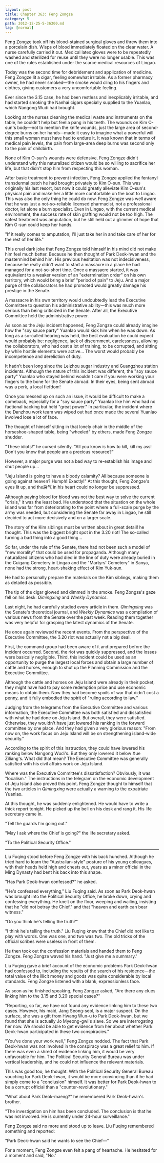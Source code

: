 ```yaml
---
layout: post
title: Chapter 363: Feng Zongze
category: 5
path: 2012-12-25-5-36300.md
tag: [normal]
---
```


Feng Zongze took off his blood-stained surgical gloves and threw them into a porcelain dish. Wisps of blood immediately floated on the clear water. A nurse carefully carried it out. Medical latex gloves were to be repeatedly washed and sterilized for reuse until they were no longer usable. This was one of the rules established under the scarce medical resources of Lingao.

Today was the second time for debridement and application of medicine. Feng Zongze lit a cigar, feeling somewhat irritable. As a former pharmacy owner, he had never smoked—the smoke would cling to his fingers and clothes, giving customers a very uncomfortable feeling.

Ever since the 3.15 case, he had been restless and inexplicably irritable, and had started smoking the Nanhai cigars specially supplied to the Yuanlao, which Nangong Wudi had brought.

Looking at the nurses cleaning the medical waste and instruments on the table, he couldn't help but feel a pang in his teeth. The wounds on Kim O-sun's body—not to mention the knife wounds, just the large area of second-degree burns on her hands—made it easy to imagine what a powerful will this small woman must have had to endure it. It was known that in terms of medical pain levels, the pain from large-area deep burns was second only to the pain of childbirth.

None of Kim O-sun's wounds were defensive. Feng Zongze didn't understand why this naturalized citizen would be so willing to sacrifice her life, but that didn't stop him from respecting this woman.

After basic treatment to prevent infection, Feng Zongze applied the fentanyl transdermal patch he had brought privately to Kim O-sun. This was originally his last resort, but now it could greatly alleviate Kim O-sun's physical pain and make her a little more comfortable on the boat to Lingao. This was also the only thing he could do now. Feng Zongze was well aware that he was just a not-so-reliable licensed pharmacist, not a professional doctor, let alone a burn specialist. Even in Lingao, with the current medical environment, the success rate of skin grafting would not be too high. The safest treatment was amputation, but he still held out a glimmer of hope that Kim O-sun could keep her hands.

"If it really comes to amputation, I'll just take her in and take care of her for the rest of her life."

This cruel dark joke that Feng Zongze told himself in his mind did not make him feel much better. Because he then thought of Park Deok-hwan and the mastermind behind him. His previous hesitation was not indecisiveness, because he really didn't want to start a massacre in a place he had managed for a not-so-short time. Once a massacre started, it was equivalent to a weaker version of an "extermination order" on his own territory, which would bring a brief "period of pain" to Jeju. And a major purge of the collaborators he had promoted would greatly damage his prestige in the Senate.

A massacre in his own territory would undoubtedly lead the Executive Committee to question his administrative ability—this was much more serious than being criticized in the Senate. After all, the Executive Committee held the administrative power.

As soon as the Jeju incident happened, Feng Zongze could already imagine how the "soy sauce party" Yuanlao would kick him when he was down. As long as a so-called hearing was held, the best evaluation he could expect would probably be: negligence, lack of discernment, carelessness, allowing the collaborators, who had cost a lot of training, to be corrupted, and sitting by while hostile elements were active... The worst would probably be incompetence and dereliction of duty.

It hadn't been long since the Leizhou sugar industry and Guangzhou station incidents. Although the nature of this incident was different, the "soy sauce party" Yuanlao who stayed behind wouldn't care if you were working your fingers to the bone for the Senate abroad. In their eyes, being sent abroad was a perk, a local fiefdom!

Once you messed up on such an issue, it would be difficult to make a comeback, especially for a "soy sauce party" Yuanlao like him who had no factional backing but held "great power." In particular, the incident where the Danzhou work team was wiped out had once made the several Yuanlao involved lose a lot of face.

The thought of himself sitting in that lonely chair in the middle of the horseshoe-shaped table, being "wheeled" by others, made Feng Zongze shudder.

"These idiots!" he cursed silently. "All you know is how to kill, kill my ass! Don't you know that people are a precious resource?"

However, a major purge was not a bad way to re-establish his image and shut people up...

"Jeju Island is going to have a bloody calamity? All because someone is going against heaven? Humph! Exactly!" At this thought, Feng Zongze's eyes lit up, and the戾气 in his heart could no longer be suppressed.

Although paying blood for blood was not the best way to solve the current "crisis," it was the least bad. He understood that the situation on the whole island was far from deteriorating to the point where a full-scale purge by the army was needed, but considering the Senate far away in Lingao, he still decided to act more decisively and on a larger scale.

The story of the Kim siblings must be written about in great detail! he thought. This was the biggest bright spot in the 3.20 riot! The so-called turning a bad thing into a good thing...

So far, under the rule of the Senate, there had not been such a model of "new morality" that could be used for propaganda. Although many naturalized citizens who had died in the line of duty were already buried in the Cuigang Cemetery in Lingao and the "Martyrs' Cemetery" in Sanya, none had the strong, heart-shaking effect of Kim Yuk-sun.

He had to personally prepare the materials on the Kim siblings, making them as detailed as possible.

The tip of the cigar glowed and dimmed in the smoke. Feng Zongze's gaze fell on his desk: *Qimingxing* and *Weekly Dynamics*.

Last night, he had carefully studied every article in them. *Qimingxing* was the Senate's theoretical journal, and *Weekly Dynamics* was a compilation of various news from the Senate over the past week. Reading them together was very helpful for grasping the latest dynamics of the Senate.

He once again reviewed the recent events. From the perspective of the Executive Committee, the 3.20 riot was actually not a big deal.

First, the command group had been aware of it and prepared before the incident occurred. Second, the riot was quickly suppressed, and the losses were basically negligible. Third, this incident could be used as an opportunity to purge the largest local forces and obtain a large number of cattle and horses, enough to shut up the Planning Commission and the Executive Committee.

Although the cattle and horses on Jeju Island were already in their pocket, they might have had to pay some redemption price and use economic means to obtain them. Now they had become spoils of war that didn't cost a penny, and it fully embodied the spirit of "ruling according to law."

Judging from the telegrams from the Executive Committee and various information, the Executive Committee was both satisfied and dissatisfied with what he had done on Jeju Island. But overall, they were satisfied. Otherwise, they wouldn't have just lowered his ranking in the forward committee by one place. And they had given a very glorious reason: "From now on, the work focus on Jeju Island will be on strengthening island-wide security."

According to the spirit of this instruction, they could have lowered his ranking below Nangong Wudi's. But they only lowered it below Xue Ziliang's. What did that mean? The Executive Committee was generally satisfied with his civil affairs work on Jeju Island.

Where was the Executive Committee's dissatisfaction? Obviously, it was "localism." The instructions in the telegram on the economic development of Jeju Island also proved this point. Feng Zongze thought to himself that the two articles in *Qimingxing* were actually a warning to the expatriate Yuanlao.

At this thought, he was suddenly enlightened. He would have to write a thick report tonight. He picked up the bell on his desk and rang it. His life secretary came in.

"Tell the guards I'm going out."

"May I ask where the Chief is going?" the life secretary asked.

"To the Political Security Office."

---

Liu Fuqing stood before Feng Zongze with his back hunched. Although he tried hard to learn the "Australian-style" posture of his young colleagues, with their heads held high and chests out, years as a minor official in the Ming Dynasty had bent his back into this shape.

"Has Park Deok-hwan confessed?" he asked.

"He's confessed everything," Liu Fuqing said. As soon as Park Deok-hwan was brought into the Political Security Office, he broke down, crying and confessing everything. He knelt on the floor, weeping and wailing, insisting that he "did not betray the Chief," and that "heaven and earth can bear witness."

"Do you think he's telling the truth?"

"I think he's telling the truth." Liu Fuqing knew that the Chief did not like to play with words. One was one, and two was two. The old tricks of the official scribes were useless in front of them.

He then took out the confession materials and handed them to Feng Zongze. Feng Zongze waved his hand. "Just give me a summary."

Liu Fuqing gave a brief account of the economic problems Park Deok-hwan had confessed to, including the results of the search of his residence—the total value of the illicit money and goods was quite considerable by local standards. Feng Zongze listened with a blank, expressionless face.

As soon as he finished speaking, Feng Zongze asked, "Are there any clues linking him to the 3.15 and 3.20 special cases?"

"Reporting, so far, we have not found any evidence linking him to these two cases. However, his maid, Jang Seong-seol, is a major suspect. On the surface, she was a gift from Hwang Wun-u to Park Deok-hwan, but we found that she is actually Jo Myeong-gwi's slave. So we are interrogating her now. We should be able to get evidence from her about whether Park Deok-hwan participated in these two conspiracies."

"You've done your work well," Feng Zongze nodded. The fact that Park Deok-hwan was not involved in the conspiracy was a great relief to him. If there was even a shred of evidence linking him, it would be very unfavorable for him. The Political Security General Bureau was under vertical leadership, and he could not influence the relevant materials.

This was good too, he thought. With the Political Security General Bureau vouching for Park Deok-hwan, it would be more convincing than if he had simply come to a "conclusion" himself. It was better for Park Deok-hwan to be a corrupt official than a "counter-revolutionary."

"What about Park Deok-maeng?" he remembered Park Deok-hwan's brother.

"The investigation on him has been concluded. The conclusion is that he was not involved. He is currently under 24-hour surveillance."

Feng Zongze said no more and stood up to leave. Liu Fuqing remembered something and reported:

"Park Deok-hwan said he wants to see the Chief—"

For a moment, Feng Zongze even felt a pang of heartache. He hesitated for a moment and said, "No."